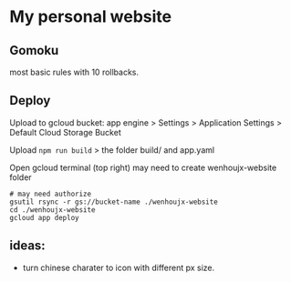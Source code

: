 # My personal website

## Gomoku
most basic rules with 10 rollbacks.


## Deploy

Upload to gcloud bucket: app engine > Settings > Application Settings > Default Cloud Storage Bucket

Upload `npm run build` > the folder build/ and app.yaml

Open gcloud terminal (top right)
may need to create wenhoujx-website folder 
```
# may need authorize
gsutil rsync -r gs://bucket-name ./wenhoujx-website
cd ./wenhoujx-website
gcloud app deploy

```


## ideas: 

- turn chinese charater to icon with different px size. 
